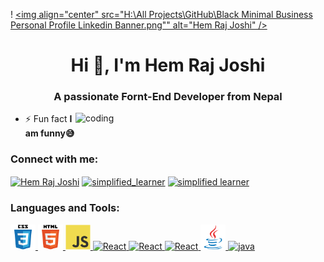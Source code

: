 !
<a href="https://www.linkedin.com/in/hem-raj-joshi-83096a217/" target="blank"><img align="center" src="H:\All Projects\GitHub\Black Minimal Business Personal Profile Linkedin Banner.png"" alt="Hem Raj Joshi" /></a>
<h1 align="center">Hi 👋, I'm Hem Raj Joshi</h1>
<h3 align="center">A passionate Fornt-End Developer from Nepal</h3>

<img align="right" alt="coding" width="400" src="https://user-images.githubusercontent.com/55389276/140866485-8fb1c876-9a8f-4d6a-98dc-08c4981eaf70.gif">

- ⚡ Fun fact **I am funny😅**

<h3 align="left">Connect with me:</h3>
<p align="left">
<a href="https://www.linkedin.com/in/hem-raj-joshi-83096a217/" target="blank"><img align="center" src="https://raw.githubusercontent.com/rahuldkjain/github-profile-readme-generator/master/src/images/icons/Social/linked-in-alt.svg" alt="Hem Raj Joshi" height="30" width="40" /></a>
<a href="https://www.instagram.com/hemraj.joshi.5439/" target="blank"><img align="center" src="https://raw.githubusercontent.com/rahuldkjain/github-profile-readme-generator/master/src/images/icons/Social/instagram.svg" alt="simplified_learner" height="30" width="40" /></a>
<a href="https://www.youtube.com/c/simplified learner" target="blank"><img align="center" src="https://raw.githubusercontent.com/rahuldkjain/github-profile-readme-generator/master/src/images/icons/Social/facebook.svg" alt="simplified learner" height="30" width="40" /></a>
</p>

<h3 align="left">Languages and Tools:</h3>
<p align="left"><a href="https://www.w3schools.com/css/" target="_blank" rel="noreferrer"> <img src="https://raw.githubusercontent.com/devicons/devicon/master/icons/css3/css3-original-wordmark.svg" alt="css3" width="40" height="40"/> </a> <a href="https://www.w3.org/html/" target="_blank" rel="noreferrer"> <img src="https://raw.githubusercontent.com/devicons/devicon/master/icons/html5/html5-original-wordmark.svg" alt="html5" width="40" height="40"/> </a><a href="https://developer.mozilla.org/en-US/docs/Web/JavaScript" target="_blank" rel="noreferrer"> <img src="https://raw.githubusercontent.com/devicons/devicon/master/icons/javascript/javascript-original.svg" alt="javascript" width="40" height="40"/></a><a href="https://developer.mozilla.org/en-US/docs/Web/React" target="_blank" rel="noreferrer"> <img src="https://wallpaperaccess.com/full/3909258.jpg" alt="React" width="55" height="40"/> </a><a href="https://developer.mozilla.org/en-US/docs/Web/React" target="_blank" rel="noreferrer"> <img src="https://www.scottbrady91.com/img/logos/tailwind.png" alt="React" width="45" height="40"/> </a><a href="https://developer.mozilla.org/en-US/docs/Web/React" target="_blank" rel="noreferrer"> <img src="https://ww1.freelogovectors.net/wp-content/uploads/2022/10/bootstrap-logo-freelogovectors.net_.png?lossy=1&ssl=1" alt="React" width="45" height="40"/> </a><a href="https://www.java.com" target="_blank" rel="noreferrer"> <img src="https://raw.githubusercontent.com/devicons/devicon/master/icons/java/java-original.svg" alt="java" width="40" height="40"/> </a><a href="https://www.java.com" target="_blank" rel="noreferrer"> <img src="http://pluspng.com/img-png/jquery-logo-png--512.png" alt="java" width="40" height="40"/> </a> 


 
</p>

